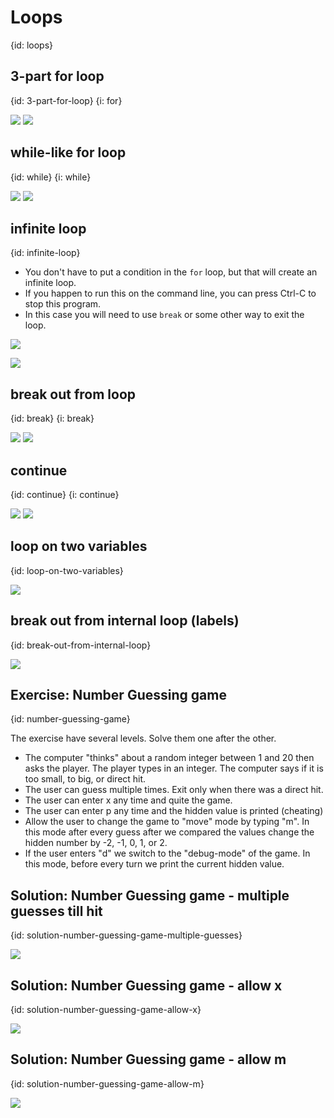 # Loops
{id: loops}


## 3-part for loop
{id: 3-part-for-loop}
{i: for}

![](examples/for-loop/for.go)
![](examples/for-loop/for.out)

## while-like for loop
{id: while}
{i: while}

![](examples/while/while.go)
![](examples/while/while.out)


## infinite loop
{id: infinite-loop}

* You don't have to put a condition in the `for` loop, but that will create an infinite loop.
* If you happen to run this on the command line, you can press Ctrl-C to stop this program. 
* In this case you will need to use `break` or some other way to exit the loop.

![](examples/infinite-loop/infinte_loop.go)

![](examples/infinite-loop/infinte_loop.out)

## break out from loop
{id: break}
{i: break}


![](examples/break-loop/break_loop.go)
![](examples/break-loop/break_loop.out)


## continue
{id: continue}
{i: continue}

![](examples/continue/continue.go)
![](examples/continue/continue.out)


## loop on two variables
{id: loop-on-two-variables}


![](examples/loop-on-two/loop_on_two.go)


## break out from internal loop (labels)
{id: break-out-from-internal-loop}

![](examples/for-label/for_label.go)


## Exercise: Number Guessing game
{id: number-guessing-game}

The exercise have several levels. Solve them one after the other.

* The computer "thinks" about a random integer between 1 and 20 then asks the player. The player types in an integer. The computer says if it is too small, to big, or direct hit.
* The user can guess multiple times. Exit only when there was a direct hit.
* The user can enter x any time and quite the game.
* The user can enter p any time and the hidden value is printed (cheating)
* Allow the user to change the game to "move" mode by typing "m". In this mode after every guess after we compared the values change the hidden number by -2, -1, 0, 1, or 2.
* If the user enters "d" we switch to the "debug-mode" of the game. In this mode, before every turn we print the current hidden value.


## Solution: Number Guessing game - multiple guesses till hit
{id: solution-number-guessing-game-multiple-guesses}

![](examples/game2/game2.go)

## Solution: Number Guessing game - allow x
{id: solution-number-guessing-game-allow-x}

![](examples/game3/game3.go)

## Solution: Number Guessing game - allow m
{id: solution-number-guessing-game-allow-m}

![](examples/game5/game5.go)


